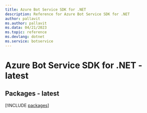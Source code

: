 ```yaml
---
title: Azure Bot Service SDK for .NET
description: Reference for Azure Bot Service SDK for .NET
author: pallavit
ms.author: pallavit
ms.data: 04/21/2023
ms.topic: reference
ms.devlang: dotnet
ms.service: botservice
---
```

# Azure Bot Service SDK for .NET - latest
## Packages - latest
[!INCLUDE [packages](bot-service-index.md)]